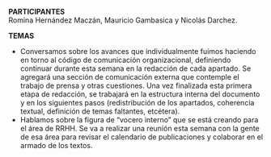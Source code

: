 **PARTICIPANTES**
<br/>Romina Hernández Maczán, Mauricio Gambasica y Nicolás Darchez.

**TEMAS**
* Conversamos sobre los avances que individualmente fuimos haciendo en torno al código de comunicación organizacional, definiendo continuar durante esta semana en la redacción de cada apartado. Se agregará una sección de comunicación externa que contemple el trabajo de prensa y otras cuestiones. Una vez finalizada esta primera etapa de redacción, se trabajará en la estructura interna del documento y en los siguientes pasos (redistribución de los apartados, coherencia textual, definición de temas faltantes, etcétera).
* Hablamos sobre la figura de “vocero interno” que se está creando para el área de RRHH. Se va a realizar una reunión esta semana con la gente de esa área para revisar el calendario de publicaciones y colaborar en el armado de los textos.
